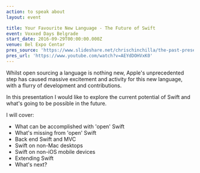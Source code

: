 ```yaml
---
action: to speak about
layout: event

title: Your Favourite New Language - The Future of Swift
event: Voxxed Days Belgrade
start_date: 2016-09-29T00:00:00.000Z
venue: Bel Expo Centar
pres_source: 'https://www.slideshare.net/chrischinchilla/the-past-present-and-future-of-swift-voxxed-belgrade-2016'
pres_url: 'https://www.youtube.com/watch?v=AEYdDOHVxK0'
---
```


Whilst open sourcing a language is nothing new, Apple's unprecedented step has caused massive excitement and activity for this new language, with a flurry of development and contributions.

In this presentation I would like to explore the current potential of Swift and what's going to be possible in the future.

I will cover:

- What can be accomplished with 'open' Swift
- What's missing from 'open' Swift
- Back end Swift and MVC
- Swift on non-Mac desktops
- Swift on non-iOS mobile devices
- Extending Swift
- What's next?

